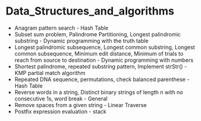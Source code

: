 # Data_Structures_and_algorithms

* Anagram pattern search - Hash Table
* Subset sum problem, Palindrome Partitioning, Longest palindromic substring - Dynamic programming with the truth table
* Longest palindromic subsequence, Longest common substring, Longest common subsequence, Minimum edit distance, Minimum of trials to reach from source to destination - Dynamic programming with numbers
* Shortest palindrome, repeated substring pattern, Implement strStr() - KMP partial match algorithm 
* Repeated DNA sequence, permutations, check balanced parenthese - Hash Table
* Reverse words in a string, Distinct binary strings of length n with no consecutive 1s, word break - General
* Remove spaces from a given string - Linear Traverse
* Postfix expression evaluation - stack

